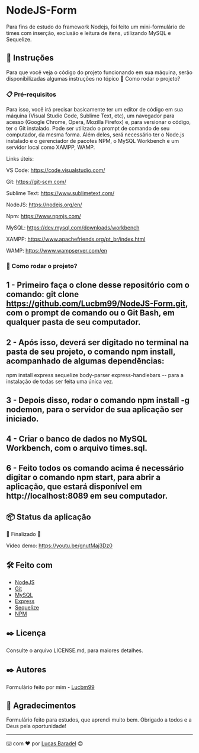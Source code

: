 # NodeJS-Form
Para fins de estudo do framework Nodejs, foi feito um mini-formulário de times com inserção, exclusão e leitura de itens, utilizando MySQL e Sequelize.

## 🚀 Instruções 
Para que você veja o código do projeto funcionando em sua máquina, serão disponibilizadas algumas instruções no tópico 🔧 Como rodar o projeto? 

### 📋 Pré-requisitos
Para isso, você irá precisar basicamente ter um editor de código em sua máquina (Visual Studio Code, Sublime Text, etc), um navegador para acesso (Google Chrome, Opera, Mozilla Firefox) e, para versionar o código, ter o Git instalado. Pode ser utilizado o prompt de comando de seu computador, da mesma forma. Além deles, será necessário ter o Node.js instalado e o gerenciador de pacotes NPM, o MySQL Workbench e um servidor local como XAMPP, WAMP.

Links úteis: 

VS Code: https://code.visualstudio.com/

Git: https://git-scm.com/

Sublime Text: https://www.sublimetext.com/

NodeJS: https://nodejs.org/en/

Npm: https://www.npmjs.com/

MySQL: https://dev.mysql.com/downloads/workbench

XAMPP: https://www.apachefriends.org/pt_br/index.html

WAMP: https://www.wampserver.com/en

### 🔧 Como rodar o projeto? 

## 1 - Primeiro faça o clone desse repositório com o comando: git clone https://github.com/Lucbm99/NodeJS-Form.git, com o prompt de comando ou o Git Bash, em qualquer pasta de seu computador.

## 2 - Após isso, deverá ser digitado no terminal na pasta de seu projeto, o comando npm install, acompanhado de algumas dependências: 
npm install express sequelize body-parser express-handlebars -- para a instalação de todas ser feita uma única vez. 

## 3 - Depois disso, rodar o comando npm install -g nodemon, para o servidor de sua aplicação ser iniciado.

## 4 - Criar o banco de dados no MySQL Workbench, com o arquivo times.sql.

## 6 - Feito todos os comando acima é necessário digitar o comando npm start, para abrir a aplicação, que estará disponível em http://localhost:8089 em seu computador.


## 📦 Status da aplicação

🚧  Finalizado 🚧

Vídeo demo: https://youtu.be/gnutMaj3Dz0


## 🛠️ Feito com
* [NodeJS](https://nodejs.org/en/)
* [Git](https://git-scm.com/downloads)
* [MySQL](https://dev.mysql.com/downloads/workbench/)
* [Express](https://expressjs.com/pt-br/)
* [Sequelize](https://sequelize.org/)
* [NPM](https://www.npmjs.com/)

## ✒️ Licença 
Consulte o arquivo LICENSE.md, para maiores detalhes.

## ✒️ Autores
Formulário feito por mim - [Lucbm99](https://github.com/Lucbm99)


## 🎁 Agradecimentos
Formulário feito para estudos, que aprendi muito bem. Obrigado a todos e a Deus pela oportunidade!


---
⌨️ com ❤️ por [Lucas Baradel](https://github.com/Lucbm99) 😊


